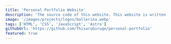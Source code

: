 ```yaml
---
title: 'Personal Portfolio Website'
description: 'The source code of this website. This website is written using plain HTML, CSS, and JavaScript. Astro is used as the framework with the help of ChatGPT and Cursor'
image: '/images/projects/logos/ballerina.webp'
tags: ['HTML', 'CSS', 'JavaScript', 'Astro']
githubUrl: 'https://github.com/ThisaruGuruge/personal-portfolio'
featured: true
---
```

